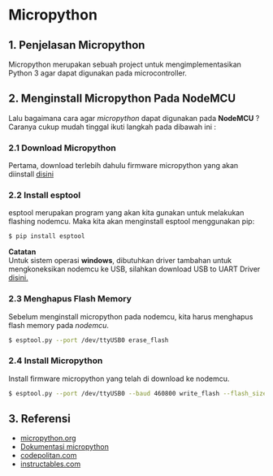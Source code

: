 # Micropython

## 1. Penjelasan Micropython

Micropython merupakan sebuah project untuk mengimplementasikan Python 3 agar dapat digunakan pada microcontroller.

## 2. Menginstall Micropython Pada NodeMCU

Lalu bagaimana cara agar *micropython* dapat digunakan pada **NodeMCU** ? Caranya cukup mudah tinggal ikuti langkah pada dibawah ini :

### 2.1 Download Micropython
Pertama, download terlebih dahulu firmware micropython yang akan diinstall [disini](http://micropython.org/download#esp8266)

### 2.2 Install esptool

esptool merupakan program yang akan kita gunakan untuk melakukan flashing nodemcu. Maka kita akan menginstall esptool menggunakan pip:

```bash
$ pip install esptool
```

**Catatan**  
Untuk sistem operasi **windows**, dibutuhkan driver tambahan untuk mengkoneksikan nodemcu ke USB, silahkan download USB to UART Driver [disini.](https://www.silabs.com/products/development-tools/software/usb-to-uart-bridge-vcp-drivers.)

### 2.3 Menghapus Flash Memory 

Sebelum menginstall micropython pada nodemcu, kita harus menghapus flash memory pada *nodemcu*.

```bash
$ esptool.py --port /dev/ttyUSB0 erase_flash
```

### 2.4 Install Micropython

Install firmware micropython yang telah di download ke nodemcu.

```bash
$ esptool.py --port /dev/ttyUSB0 --baud 460800 write_flash --flash_size=detect -fm dio 0 esp8266-20170108-v1.8.7.bin
```

## 3. Referensi

- [micropython.org](https://micropython.org/)
- [Dokumentasi micropython](https://docs.micropython.org/)
- [codepolitan.com](https://www.codepolitan.com/micropython-1-8-telah-rilis-dukungan-pertama-micropython-untuk-esp8266)
- [instructables.com](https://www.instructables.com/id/Getting-Started-With-MicroPython-on-the-ESP8266/)